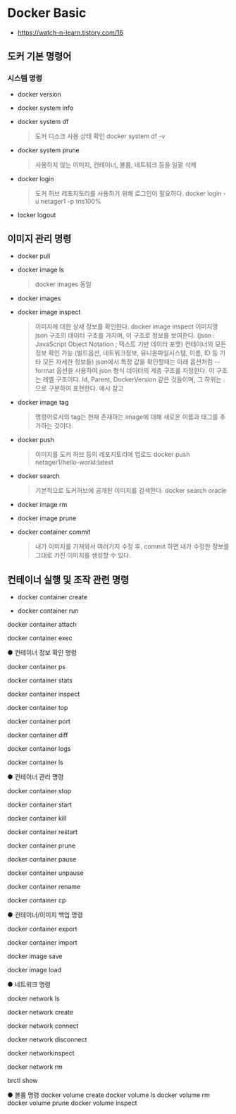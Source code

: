 # Docker Basic
- https://watch-n-learn.tistory.com/16

## 도커 기본 명령어
### 시스템 명령
- docker version
- docker system info
- docker system df
    > 도커 디스크 사용 상태 확인
    > docker system df -v
   
- docker system prune
    > 사용하지 않는 이미지, 컨테이너, 볼륨, 네트워크 등을 일괄 삭제

- docker login
    > 도커 허브 레포지토리를 사용하기 위해 로그인이 필요하다.
    > docker login -u netager1 -p tns100%

- locker logout

## 이미지 관리 명령
- docker pull
- docker image ls
    > docker images 동일 
- docker images

- docker image inspect
    > 이미지에 대한 상세 정보를 확인한다.
    > docker image inspect 이미지명
    > json 구조의 데이터 구조를 가지며, 이 구조로 정보를 보여준다.  (json : JavaScript Object Notation ; 텍스트 기반 데이터 포맷)
    > 컨테이너의 모든 정보 확인 가능 (빌드옵션, 네트워크정보, 유니온파일시스템, 이름, ID 등 기타 모든 자세한 정보들)
    > json에서 특정 값을 확인할때는 아래 옵션처럼 --format 옵션을 사용하여 json 형식 데이터의 계층 구조를 지정한다.
    > 이 구조는 레벨 구조이다. Id, Parent, DockerVersion 같은 것들이며, 그 하위는 .으로 구분하여 표현한다. 예시 참고

- docker image tag
    > 명령어로서의 tag는 현재 존재하는 image에 대해 새로운 이름과 태그를 추가하는 것이다.

- docker push
    > 이미지를 도커 허브 등의 레포지토리에 업로드
    > docker push netager1/hello-world:latest

- docker search
    > 기본적으로 도커허브에 공개된 이미지를 검색한다.
    > docker search oracle

- docker image rm

- docker image prune

- docker container commit
    > 내가 이미지를 가져와서 여러가지 수정 후, commit 하면 내가 수정한 정보를 그대로 가진 이미지를 생성할 수 있다.

## 컨테이너 실행 및 조작 관련 명령
- docker container create

- docker container run

docker container attach

docker container exec

 

● 컨테이너 정보 확인 명령

docker container ps

docker container stats

docker container inspect

docker container top

docker container port

docker container diff

docker container logs

docker container ls

 

● 컨테이너 관리 명령

docker container stop

docker container start

docker container kill

docker container restart

docker container prune

docker container pause

docker container unpause

docker container rename

docker container cp

 

● 컨테이너/이미지 백업 명령

docker container export

docker container import

docker image save

docker image load

 

● 네트워크 명령

docker network ls

docker network create

docker network connect

docker network disconnect

docker networkinspect

docker network rm

brctl show

 

● 볼륨 명령 
docker volume create 
docker volume ls 
docker volume rm 
docker volume prune 
docker volume inspect